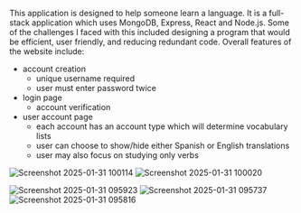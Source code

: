 This application is designed to help someone learn a language. It is a full-stack application which uses MongoDB, Express, React and Node.js. Some of the challenges I faced with this included designing a program that would be efficient, user friendly, and reducing redundant code. 
Overall features of the website include:
+ account creation
  - unique username required
  - user must enter password twice
+ login page
  - account verification
+ user account page
  - each account has an account type which will determine vocabulary lists
  - user can choose to show/hide either Spanish or English translations
  - user may also focus on studying only verbs

![Screenshot 2025-01-31 100114](https://github.com/user-attachments/assets/e27e8ff1-fd3f-4883-a557-a56575b28612)
![Screenshot 2025-01-31 100020](https://github.com/user-attachments/assets/2d4b3bad-daa0-4065-ac02-7c6a1cfca4ed)

![Screenshot 2025-01-31 095923](https://github.com/user-attachments/assets/0ac0ad9a-ac34-46b2-9ae0-9358031536c4)
![Screenshot 2025-01-31 095737](https://github.com/user-attachments/assets/2e2c4f2f-b6f1-41c2-88b0-4c09e7872a96)
![Screenshot 2025-01-31 095816](https://github.com/user-attachments/assets/003579ec-7bc5-41bc-a31c-4cf08011cd36)
